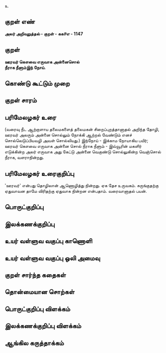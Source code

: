 உ

## குறள் எண் 

**அலர் அறிவுறுத்தல் - குறள் - கக௪எ - 1147**

## குறள் 

**ஊரவர் கௌவை எருவாக அன்னைசொல்  
நீராக நீளும்இந் நோய்.**

## கொண்டு கூட்டும் முறை


## குறள் சாரம் 


## பரிமேலழகர் உரை

(வரைவு நீட ஆற்றாளாய தலைமகளைத் தலைமகன் சிறைப்புறத்தானாதல் அறிந்த தோழி, ஊரவர் அலரும் அன்னை சொல்லும் நோக்கி ஆற்றல் வேண்டும் எனச் சொல்லெடுப்பியவழி அவள் சொல்லியது.) இந்நோய் - இக்காம நோயாகிய பயிர்; ஊரவர் கௌவை எருவாக அன்னை சொல் நீராக நீளும் - இவ்வூரின் மகளிர் எடுக்கின்ற அலர் எருவாக அது கேட்டு அன்னை வெகுண்டு சொல்லுகின்ற வெஞ்சொல் நீராக, வளராநின்றது.

## பரிமேலழகர் உரைகுறிப்பு   

'ஊரவர்' என்பது தொழிலான் ஆணொழித்து நின்றது. ஏக தேச உருவகம். சுருங்குதற்கு ஏதுவாவன தாமே விரிதற்கு ஏதுவாக நின்றன என்பதாம். வரைவானாதல் பயன்.

## பொருட்குறிப்பு 


## இலக்கணக்குறிப்பு  


## உயர் வள்ளுவ வகுப்பு காணொளி


## உயர் வள்ளுவ வகுப்பு ஒலி அமைவு 

 
## குறள் சார்ந்த கதைகள் 


## தொன்மையான சொற்கள்


## பொருட்குறிப்பு விளக்கம்


## இலக்கணக்குறிப்பு விளக்கம்


## ஆங்கில கருத்தாக்கம் 


